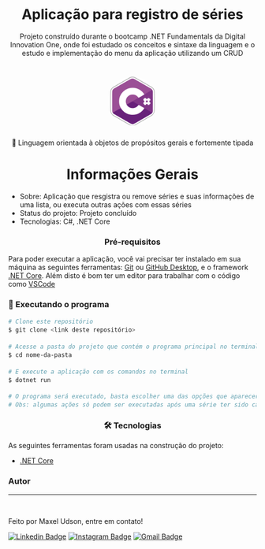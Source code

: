 <h1 align="center">Aplicação para registro de séries</h1>
<p align="center">Projeto construído durante o bootcamp .NET Fundamentals da Digital Innovation One, onde foi estudado os conceitos e sintaxe da linguagem e o estudo e implementação do menu da aplicação utilizando um CRUD</p>
<h1 align="center">
    <a href="https://docs.microsoft.com/pt-br/dotnet/csharp/"><img style="border-radius: 50%;" src="https://github.com/Maxel-Uds/Teste_de_Codigos/blob/main/C%23.png" width="100px;" height="100px" alt=""/></a>
</h1>
<p align="center">🚀 Linguagem orientada à objetos de propósitos gerais e fortemente tipada</p>

<h1 align="center">Informações Gerais</h1>

<!--ts-->
   * Sobre: Aplicação que resgistra ou remove séries e suas informações de uma lista, ou executa outras ações com essas séries
   * Status do projeto: Projeto concluído
   * Tecnologias: C#, .NET Core
<!--te-->

<h3 align="center">Pré-requisitos</h1>


Para poder executar a aplicação, você vai precisar ter instalado em sua máquina as seguintes ferramentas:
[Git](https://git-scm.com) ou [GitHub Desktop](https://desktop.github.com/), e o framework [.NET Core](https://dotnet.microsoft.com/download). 
Além disto é bom ter um editor para trabalhar com o código como [VSCode](https://code.visualstudio.com/)

### 🎲 Executando o programa

```bash
# Clone este repositório
$ git clone <link deste repositório>

# Acesse a pasta do projeto que contém o programa principal no terminal/cmd
$ cd nome-da-pasta

# E execute a aplicação com os comandos no terminal
$ dotnet run

# O programa será executado, basta escolher uma das opções que aparecerá no menu para utilizar.
# Obs: algumas ações só podem ser executadas após uma série ter sido cadastrada.
```
<h3 align="center">🛠 Tecnologias</h3>

As seguintes ferramentas foram usadas na construção do projeto:

- [.NET Core](https://dotnet.microsoft.com/download)

### Autor
---

 <img style="border-radius: 50%;" src="https://avatars.githubusercontent.com/u/78319246?s=400&u=968cfcc7e65e9790aceee3c36daeecb4073bde44&v=4" width="100px;" alt=""/>
 <br />
<p>Feito por Maxel Udson, entre em contato!</p>

[![Linkedin Badge](https://img.shields.io/badge/-MaxelUdson-blue?style=flat-square&logo=Linkedin&logoColor=white&link=https://www.linkedin.com/in/maxel-udson-b7b65b203/)](https://www.linkedin.com/in/maxel-udson-b7b65b203/)
[![Instagram Badge](https://img.shields.io/badge/-maxudsom-purple?style=flat-square&logo=instagram&logoColor=white&link=https://www.instagram.com/maxudsom/)](https://www.instagram.com/maxudsom/)
[![Gmail Badge](https://img.shields.io/badge/-maxellopes32@gmail.com-c14438?style=flat-square&logo=Gmail&logoColor=white&link=mailto:maxellopes32@gmail.com)](maxellopes32@gmail.com)


